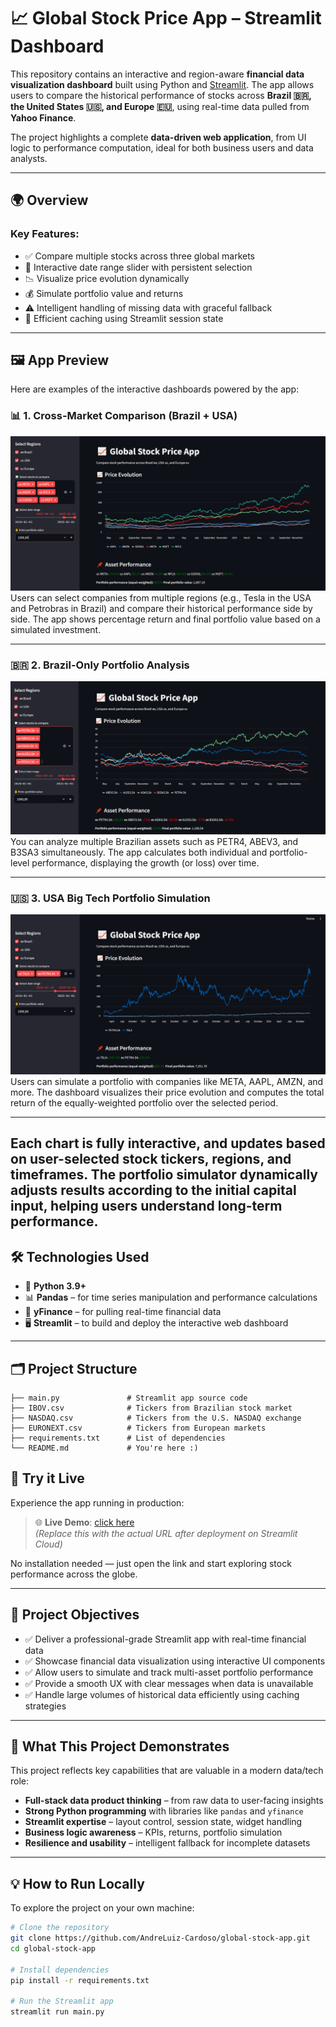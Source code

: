 # 📈 Global Stock Price App – Streamlit Dashboard

This repository contains an interactive and region-aware **financial data visualization dashboard** built using Python and [Streamlit](https://streamlit.io). The app allows users to compare the historical performance of stocks across **Brazil 🇧🇷, the United States 🇺🇸, and Europe 🇪🇺**, using real-time data pulled from **Yahoo Finance**.

The project highlights a complete **data-driven web application**, from UI logic to performance computation, ideal for both business users and data analysts.

---

## 🌍 Overview

### Key Features:
- ✅ Compare multiple stocks across three global markets  
- 📅 Interactive date range slider with persistent selection  
- 📉 Visualize price evolution dynamically  
- 💰 Simulate portfolio value and returns  
- ⚠️ Intelligent handling of missing data with graceful fallback  
- 🧠 Efficient caching using Streamlit session state

---

## 🖼️ App Preview

Here are examples of the interactive dashboards powered by the app:

### 📊 1. Cross-Market Comparison (Brazil + USA)

![Global Stock App TSLA vs PETR4](https://raw.githubusercontent.com/AndreLuiz-Cardoso/Data-Science/main/Global_Stock_Price_App/img/0%20stocksus.png) 
Users can select companies from multiple regions (e.g., Tesla in the USA and Petrobras in Brazil) and compare their historical performance side by side. The app shows percentage return and final portfolio value based on a simulated investment.

---

### 🇧🇷 2. Brazil-Only Portfolio Analysis

![Global Stock App BR stocks](https://raw.githubusercontent.com/AndreLuiz-Cardoso/Data-Science/main/Global_Stock_Price_App/img/1%20stocksbrazil.png) 
You can analyze multiple Brazilian assets such as PETR4, ABEV3, and B3SA3 simultaneously. The app calculates both individual and portfolio-level performance, displaying the growth (or loss) over time.

---

### 🇺🇸 3. USA Big Tech Portfolio Simulation

![Global Stock App Tech Portfolio](https://raw.githubusercontent.com/AndreLuiz-Cardoso/Data-Science/main/Global_Stock_Price_App/img/3%20diferentStocks.png)
Users can simulate a portfolio with companies like META, AAPL, AMZN, and more. The dashboard visualizes their price evolution and computes the total return of the equally-weighted portfolio over the selected period.

---

Each chart is fully interactive, and updates based on user-selected stock tickers, regions, and timeframes. The portfolio simulator dynamically adjusts results according to the initial capital input, helping users understand long-term performance.
---

## 🛠️ Technologies Used

- 🐍 **Python 3.9+**
- 📊 **Pandas** – for time series manipulation and performance calculations  
- 💸 **yFinance** – for pulling real-time financial data  
- 🖥️ **Streamlit** – to build and deploy the interactive web dashboard  

---

## 🗂️ Project Structure

```text
├── main.py               # Streamlit app source code
├── IBOV.csv              # Tickers from Brazilian stock market
├── NASDAQ.csv            # Tickers from the U.S. NASDAQ exchange
├── EURONEXT.csv          # Tickers from European markets
├── requirements.txt      # List of dependencies
└── README.md             # You're here :)
```

## 🚀 Try it Live

Experience the app running in production:

> 🌐 **Live Demo**: [click here](https://andre-cardoso-global-stock-price-app.streamlit.app/)  
> *(Replace this with the actual URL after deployment on Streamlit Cloud)*

No installation needed — just open the link and start exploring stock performance across the globe.

---

## 🎯 Project Objectives

- ✅ Deliver a professional-grade Streamlit app with real-time financial data  
- ✅ Showcase financial data visualization using interactive UI components  
- ✅ Allow users to simulate and track multi-asset portfolio performance  
- ✅ Provide a smooth UX with clear messages when data is unavailable  
- ✅ Handle large volumes of historical data efficiently using caching strategies  

---

## 🧠 What This Project Demonstrates

This project reflects key capabilities that are valuable in a modern data/tech role:

- **Full-stack data product thinking** – from raw data to user-facing insights  
- **Strong Python programming** with libraries like `pandas` and `yfinance`  
- **Streamlit expertise** – layout control, session state, widget handling  
- **Business logic awareness** – KPIs, returns, portfolio simulation  
- **Resilience and usability** – intelligent fallback for incomplete datasets  

---

## 💡 How to Run Locally

To explore the project on your own machine:

```bash
# Clone the repository
git clone https://github.com/AndreLuiz-Cardoso/global-stock-app.git
cd global-stock-app

# Install dependencies
pip install -r requirements.txt

# Run the Streamlit app
streamlit run main.py
